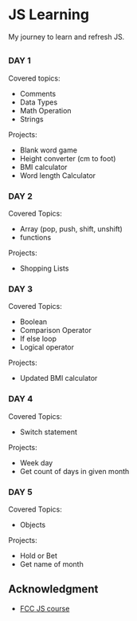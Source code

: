 # JS Learning

My journey to learn and refresh JS.

## 

### DAY 1

Covered topics:
- Comments
- Data Types
- Math Operation
- Strings

Projects:
- Blank word game
- Height converter (cm to foot)
- BMI calculator
- Word length Calculator

### DAY 2

Covered Topics:
- Array (pop, push, shift, unshift)
- functions

Projects:
- Shopping Lists

### DAY 3

Covered Topics:
- Boolean 
- Comparison Operator
- If else loop
- Logical operator

Projects:
- Updated BMI calculator

### DAY 4

Covered Topics:
- Switch statement

Projects:
- Week day
- Get count of days in given month

### DAY 5

Covered Topics:
- Objects

Projects:
- Hold or Bet
- Get name of month


## Acknowledgment 

- [FCC JS course](https://www.youtube.com/watch?v=PkZNo7MFNFg)
